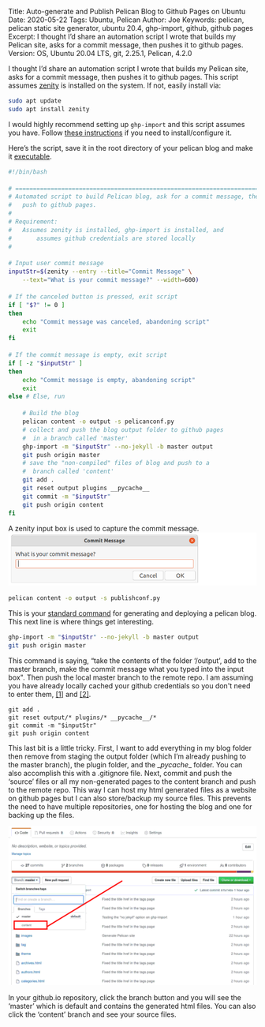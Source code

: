 Title: Auto-generate and Publish Pelican Blog to Github Pages on Ubuntu
Date: 2020-05-22
Tags: Ubuntu, Pelican
Author: Joe
Keywords: pelican, pelican static site generator, ubuntu 20.4, ghp-import, github, github pages
Excerpt: I thought I’d share an automation script I wrote that builds my Pelican site, asks for a commit message, then pushes it to github pages.
Version: OS, Ubuntu 20.04 LTS, git, 2.25.1, Pelican, 4.2.0

I thought I’d share an automation script I wrote that builds my Pelican site, asks for a commit message, then pushes it to github pages. This script assumes [zenity](https://packages.ubuntu.com/focal/zenity) is installed on the system. If not, easily install via:
```bash
sudo apt update
sudo apt install zenity
```
I would highly recommend setting up `ghp-import` and this script assumes you have. Follow [these instructions](https://opensource.com/article/19/5/run-your-blog-github-pages-python) if you  need to install/configure it. 

Here’s the script, save it in the root directory of your pelican blog and make it [executable](https://www.andrewcbancroft.com/blog/musings/make-bash-script-executable/).
```bash
#!/bin/bash

# ========================================================================
# Automated script to build Pelican blog, ask for a commit message, then
#   push to github pages.
#
# Requirement:
#   Assumes zenity is installed, ghp-import is installed, and
#       assumes github credentials are stored locally
#

# Input user commit message
inputStr=$(zenity --entry --title="Commit Message" \
    --text="What is your commit message?" --width=600)

# If the canceled button is pressed, exit script
if [ "$?" != 0 ]
then
    echo "Commit message was canceled, abandoning script"
    exit
fi

# If the commit message is empty, exit script
if [ -z "$inputStr" ] 
then    
    echo "Commit message is empty, abandoning script"
    exit
else # Else, run 

    # Build the blog    
    pelican content -o output -s pelicanconf.py
    # collect and push the blog output folder to github pages
    #  in a branch called 'master'
    ghp-import -m "$inputStr" --no-jekyll -b master output
    git push origin master
    # save the "non-compiled" files of blog and push to a
    #  branch called 'content'
    git add .
    git reset output plugins __pycache__
    git commit -m "$inputStr"
    git push origin content
fi
```
A zenity input box is used to capture the commit message. 
![pelicanGithub-01](/images/pelicanGithub-01.png)

```bash
pelican content -o output -s publishconf.py
```
This is your [standard command](https://docs.getpelican.com/en/stable/publish.html) for generating and deploying a pelican blog. This next line is where things get interesting. 
```bash
ghp-import -m "$inputStr" --no-jekyll -b master output
git push origin master
```
This command is saying, “take the contents of the folder ‘/output’, add to the master branch, make the commit message what you typed into the input box". Then push the local master branch to the remote repo. I am assuming you have already locally cached your github credentials so you don't need to enter them, [[1]](https://help.github.com/en/github/using-git/caching-your-github-password-in-git) and [[2]](https://git-scm.com/docs/git-credential-store).

```shell
git add .
git reset output/* plugins/* __pycache__/*
git commit -m "$inputStr"
git push origin content
```

This last bit is a little tricky. First, I want to add everything in my blog folder then remove from staging the output folder (which I’m already pushing to the master branch), the plugin folder, and the \__pycache__ folder. You can also accomplish this with a .gitignore file. Next, commit and push the ‘source’ files or all my non-generated pages to the content branch and push to the remote repo. This way I can host my html generated files as a website on github pages but I can also store/backup my source files. This prevents the need to have multiple repositories, one for hosting the blog and one for backing up the files. 

![pelicanGithub-02](/images/pelicanGithub-02.png)

In your <name>github.io repository, click the branch button and you will see the ‘master’ which is default and contains the generated html files. You can also click the ‘content’ branch and see your source files.

